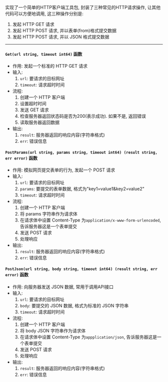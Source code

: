 实现了一个简单的HTTP客户端工具包, 封装了三种常见的HTTP请求操作, 让其他代码可以方便地调用, 这三种操作分别是:  
1. 发起 HTTP GET 请求
2. 发起 HTTP POST 请求, 并以表单(from)格式提交数据
3. 发起 HTTP POST 请求, 并以 JSON 格式提交数据  

---

#### `Get(url string, timeout int64)` 函数  
- 作用: 发起一个标准的 HTTP GET 请求
- 输入:
    1. `url`: 要请求的目标网址
    2. `timeout`: 请求超时时间
- 流程:
    1. 创建一个 HTTP 客户端
    2. 设置超时时间
    3. 发送 GET 请求
    4. 检查服务器返回状态码是否为200(表示成功). 如果不是, 返回错误
    5. 读取服务器返回数据
- 输出:
    1. `result`: 服务器返回的响应内容(字符串格式)
    2. `err`: 错误信息

#### `PostParams(url string, params string, timeout int64) (result string, err error)` 函数   
- 作用: 模拟网页提交表单的行为, 发起一个 POST 请求
- 输入:
    1. `url`: 要请求的目标网址
    2. `params`: 要提交的表单数据, 格式为"key1=value1&key2=value2"
    3. `timeout`: 请求超时时间
- 流程:
    1. 创建一个 HTTP 客户端
    2. 将 params 字符串作为请求体
    3. 在请求体中设置 Content-Type 为`application/x-www-form-urlencoded`, 告诉服务器这是一个表单提交
    4. 发送 POST 请求
    5. 处理响应
- 输出:
    1. `result`: 服务器返回的响应内容(字符串格式)
    2. `err`: 错误信息

#### `PostJson(url string, body string, timeout int64) (result string, err error)` 函数  
- 作用: 向服务器发送 JSON 数据, 常用于调用API接口
- 输入:
    1. `url`: 要请求的目标网址
    2. `body`: 要提交的 JSON 数据, 格式为标准的 JSON 字符串
    3. `timeout`: 请求超时时间
- 流程:
    1. 创建一个 HTTP 客户端
    2. 将 body JSON 字符串作为请求体
    3. 在请求体中设置 Content-Type 为`appplication/json`, 告诉服务器这是一个表单提交
    4. 发送 POST 请求
    5. 处理响应
- 输出:
    1. `result`: 服务器返回的响应内容(字符串格式)
    2. `err`: 错误信息